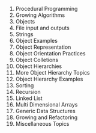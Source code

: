 1. Procedural Programming
2. Growing Algorithms
3. Objects
4. File input and outputs
5. Strings
6. Object Examples
7. Object Representation
8. Object Orientation Practices
9. Object Colletions
10. Object Hierarchies
11. More Object Hierarchy Topics
12. Object Hierarchy Examples
13. Sorting
14. Recursion
15. Linked List
16. Multi Dimensional Arrays
17. Generic Data Structures
18. Growing and Refactoring
19. Miscellaneous Topics